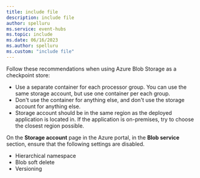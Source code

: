 ```yaml
---
title: include file
description: include file
author: spelluru
ms.service: event-hubs
ms.topic: include
ms.date: 06/16/2023
ms.author: spelluru
ms.custom: "include file"
---
```


Follow these recommendations when using Azure Blob Storage as a checkpoint store: 

- Use a separate container for each processor group. You can use the same storage account, but use one container per each group.
- Don't use the container for anything else, and don't use the storage account for anything else.
- Storage account should be in the same region as the deployed application is located in. If the application is on-premises, try to choose the closest region possible.

On the **Storage account** page in the Azure portal, in the **Blob service** section, ensure that the following settings are disabled. 

- Hierarchical namespace
- Blob soft delete
- Versioning

